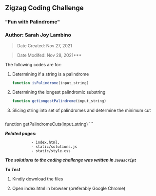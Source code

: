 ## Zigzag Coding Challenge

### "Fun with Palindrome"

### Author: Sarah Joy Lambino

> Date Created: Nov 27, 2021

> Date Modifed: Nov 28, 2021***


The following codes are for:

1.  Determining if a string is a palindrome
    ```javascript
    function isPalindrome(input_string) 
    ```
2.  Determining the longest palindromic substring
    ```javascript
    function getLongestPalindrome(input_string)
    ```
3.  Slicing string into set of palindromes and determine the minimum cut
    ```javascript
   function getPalindromeCuts(input_string) 
    ```

***Related pages:*** 

                - index.html, 
                - static/solutions.js
                - static/style.css

***The solutions to the coding challenge was written in `Javascript`***


***To Test***

1. Kindly download the files

2. Open index.html in browser (preferably Google Chrome)
